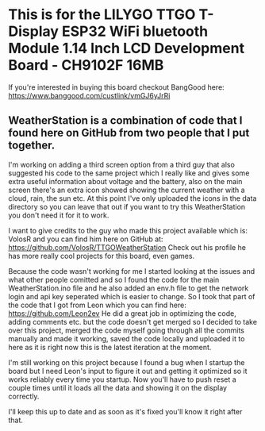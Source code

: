 # This is for the LILYGO TTGO T-Display ESP32 WiFi bluetooth Module 1.14 Inch LCD Development Board - CH9102F 16MB
If you're interested in buying this board checkout BangGood here: https://www.banggood.com/custlink/vmGJ6yJrRi
## WeatherStation is a combination of code that I found here on GitHub from two people that I put together.

I'm working on adding a third screen option from a third guy that also suggested his code to the same project 
which I really like and gives some extra useful information about voltage and the battery, also on the main
screen there's an extra icon showed showing the current weather with a cloud, rain, the sun etc.
At this point I've only uploaded the icons in the data directory so you can leave that out if you 
want to try this WeatherStation you don't need it for it to work.

I want to give credits to the guy who made this project available which is:
VolosR and you can find him here on GitHub at: https://github.com/VolosR/TTGOWeatherStation
Check out his profile he has more really cool projects for this board, even games.

Because the code wasn't working for me I started looking at the issues and what other people comitted
and so I found the code for the main WeatherStation.ino file and he also added an env.h file to get the
network login and api key seperated which is easier to change.
So I took that part of the code that I got from Leon which you can find here: https://github.com/Leon2ev
He did a great job in optimizing the code, adding comments etc. but the code doesn't get merged so
I decided to take over this project, merged the code myself going through all the commits manually
and made it working, saved the code locally and uploaded it to here as it is right now this is the latest
iteration at the moment.

I'm still working on this project because I found a bug when I startup the board but I need Leon's input
to figure it out and getting it optimized so it works reliably every time you startup.
Now you'll have to push reset a couple times until it loads all the data and showing it on the display correctly.

I'll keep this up to date and as soon as it's fixed you'll know it right after that.
